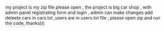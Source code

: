 my project is my zip file please open , the project is big car shop , with admin panel registrating form and login , admin can make changes add deleete cars in cars.txt ,users are in users.txt file , please open zip and run the code, thanks)))
 
